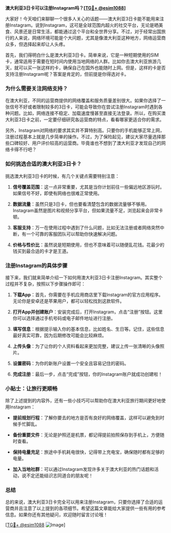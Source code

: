 **澳大利亚3日卡可以注册Instagram吗？[[TG💪+ @esim1088](https://t.me/s/esim1088)]**

大家好！今天咱们来聊聊一个很多人关心的话题——澳大利亚3日卡能不能用来注册Instagram。说到Instagram，这可是全球范围内超火的社交平台，无论是晒美食、风景还是日常生活，都能通过这个平台和全世界分享。不过，对于经常出国旅行的人来说，网络环境可能是个大问题，尤其是像澳大利亚这种地方，网络运营商众多，但选择起来却让人头疼。

首先，我们得明白什么是澳大利亚3日卡。简单来说，它是一种短期使用的SIM卡，通常适用于需要在短时间内使用当地网络的人群。比如你去澳大利亚旅游几天，就可以买一张这样的卡，确保自己在国外也能随时上网。但是，这样的卡是否支持注册Instagram呢？答案是肯定的，但前提是你得选对卡。

### **为什么需要关注网络支持？**

在澳大利亚，不同的运营商提供的网络覆盖和服务质量差别很大。如果你选择了一张信号不好或者限制较多的3日卡，可能会导致你在尝试注册Instagram时遇到各种问题。比如，网络连接不稳定、加载速度慢甚至直接无法登录。所以，在购买澳大利亚3日卡之前，一定要仔细研究各运营商的特点，看看哪家更适合你的需求。

另外，Instagram对网络的要求其实并不算特别高。只要你的手机能够正常上网，注册过程基本上就是几步简单的操作。不过，为了保险起见，建议大家尽量选择那些口碑较好、用户评价较高的运营商。毕竟谁也不想到了澳大利亚才发现自己的网络卡得不行吧？

### **如何挑选合适的澳大利亚3日卡？**

挑选澳大利亚3日卡的时候，有几个关键点需要特别注意：

1. **信号覆盖范围**：这一点非常重要，尤其是当你计划前往一些偏远地区游玩时。如果信号不好，即使有网络也很难正常使用。

2. **数据流量**：虽然只是3日卡，但也要看清楚包含的数据流量够不够用。Instagram虽然是图片和视频分享平台，但如果流量不足，浏览起来会非常卡顿。

3. **客服支持**：万一在使用过程中遇到了什么问题，比如无法注册或者网络突然中断，有一个可靠的客服团队可以帮助你快速解决问题。

4. **价格与性价比**：虽然说是短期使用，但也不意味着可以随便乱花钱。花最少的钱买到最合适的卡才是王道。

### **注册Instagram的具体步骤**

接下来，我们就来简单介绍一下如何用澳大利亚3日卡注册Instagram。其实整个过程并不复杂，按照以下步骤操作即可：

1. **下载App**：首先，你需要在手机应用商店里下载Instagram的官方应用程序。无论你是安卓还是苹果用户，都可以轻松找到这款软件。

2. **打开App并创建账户**：安装完成后，打开Instagram，点击“注册”按钮。这里你可以选择通过手机号码或电子邮件地址进行注册。

3. **填写信息**：根据提示输入你的基本信息，比如姓名、生日等。记住，这些信息最好真实可靠，因为后期修改可能会比较麻烦。

4. **上传头像**：为了让你的个人资料看起来更加完整，建议上传一张清晰的头像照片。

5. **设置密码**：为你的新账户设置一个安全且容易记住的密码。

6. **完成注册**：最后一步，点击“完成”按钮，你的Instagram账户就成功创建啦！

### **小贴士：让旅行更顺畅**

除了上述提到的内容外，还有一些小技巧可以帮助你在澳大利亚旅行期间更好地使用Instagram：

- **提前规划行程**：了解你要去的地方是否有良好的网络覆盖，这样可以避免到时候手忙脚乱。
  
- **备份重要文件**：无论是护照还是机票，都记得提前拍照保存到手机上，方便随时查看。

- **保持电量充足**：旅途中手机耗电很快，记得带上充电宝，确保随时都有足够的电量。

- **加入当地社群**：可以通过Instagram发现许多关于澳大利亚的热门话题和活动，说不定还能结识志同道合的朋友呢！

### **总结**

总的来说，澳大利亚3日卡完全可以用来注册Instagram，只要你选择了合适的运营商并且注意了以上提到的各项细节。希望这篇文章能给大家提供一些有用的参考信息。如果你还有其他疑问，欢迎随时留言讨论哦！

[[TG💪+ @esim1088](https://t.me/s/esim1088) ![Image](https://i.postimg.cc/4NQfJmqS/Snipaste-2025-05-13-00-14-12.png)]